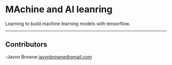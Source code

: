 # MAchine and AI leanring

Learning to build machine learning models with tensorflow.

--- 

## Contributors

-Javon Browne <javonbrowne@gmail.com>